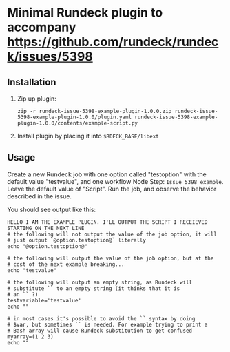 # Minimal Rundeck plugin to accompany https://github.com/rundeck/rundeck/issues/5398

## Installation

1. Zip up plugin:
    ```
    zip -r rundeck-issue-5398-example-plugin-1.0.0.zip rundeck-issue-5398-example-plugin-1.0.0/plugin.yaml rundeck-issue-5398-example-plugin-1.0.0/contents/example-script.py
    ```
2. Install plugin by placing it into `$RDECK_BASE/libext`

## Usage

Create a new Rundeck job with one option called "testoption" with the default value "testvalue", and one workflow Node Step: `Issue 5398 example`. Leave the default value of "Script". Run the job, and observe the behavior described in the issue.

You should see output like this:

```text
HELLO I AM THE EXAMPLE PLUGIN. I'LL OUTPUT THE SCRIPT I RECEIEVED STARTING ON THE NEXT LINE
# the following will not output the value of the job option, it will
# just output `@option.testoption@` literally
echo "@option.testoption@"

# the following will output the value of the job option, but at the
# cost of the next example breaking...
echo "testvalue"

# the following will output an empty string, as Rundeck will
# substitute `` to an empty string (it thinks that it is
# an `` ?)
testvariable='testvalue'
echo ""

# in most cases it's possible to avoid the `` syntax by doing
# $var, but sometimes `` is needed. For example trying to print a
# Bash array will cause Rundeck substitution to get confused
myarray=(1 2 3)
echo ""
```
